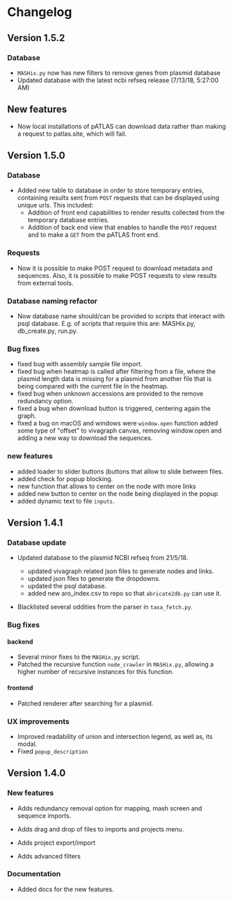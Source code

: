# Changelog

## Version 1.5.2

### Database

* `MASHix.py` now has new filters to remove genes from plasmid database
* Updated database with the latest ncbi refseq release
(7/13/18, 5:27:00 AM)

## New features

* Now local installations of pATLAS can download data rather than making
a request to patlas.site, which will fail.

## Version 1.5.0

### Database

* Added new table to database in order to store temporary entries,
containing results sent from `POST` requests that can be displayed
using unique urls. This included:
    * Addition of front end capabilities to render results collected
    from the temporary database entries.
    * Addition of back end view that enables to handle the `POST`
    request and to make a `GET` from the pATLAS front end.

### Requests

* Now it is possible to make POST request to download metadata and
sequences. Also, it is possible to make POST requests to view results
from external tools.

### Database naming refactor

* Now database name should/can be provided to scripts that interact
with psql database. E.g. of scripts that require this are: MASHix.py,
db_create.py, run.py.

### Bug fixes

* fixed bug with assembly sample file import.
* fixed bug when heatmap is called after filtering from a file, where
the plasmid length data is missing for a plasmid from another file
 that is being compared with the current file in the heatmap.
* fixed bug when unknown accessions are provided to the remove
redundancy option.
* fixed a bug when download button is triggered, centering again the
graph.
* fixed a bug on macOS and windows were `window.open` function added
some type of "offset" to vivagraph canvas, removing window.open and
adding a new way to download the sequences.

### new features

* added loader to slider buttons (buttons that allow to slide between
files.
* added check for popup blocking.
* new function that allows to center on the node with more links
* added new button to center on the node being displayed in the popup
* added dynamic text to file `inputs`.

## Version 1.4.1

### Database update

* Updated database to the plasmid NCBI refseq from 21/5/18.
    * updated vivagraph related json files to generate nodes and links.
    * updated json files to generate the dropdowns.
    * updated the psql database.
    * added new aro_index.csv to repo so that `abricate2db.py` can use
    it.

* Blacklisted several oddities from the parser in `taxa_fetch.py`.

### Bug fixes

#### backend

* Several minor fixes to the `MASHix.py` script.
* Patched the recursive function `node_crawler` in `MASHix.py`, allowing
a higher number of recursive instances for this function.

#### frontend

* Patched renderer after searching for a plasmid.

### UX improvements

* Improved readability of union and intersection legend, as well as,
its modal.
* Fixed `popup_description`


## Version 1.4.0

### New features

* Adds redundancy removal option for mapping, mash screen and sequence
imports.

* Adds drag and drop of files to imports and projects menu.

* Adds project export/import

* Adds advanced filters

### Documentation

* Added docs for the new features.
